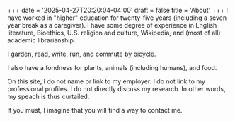 +++
date = '2025-04-27T20:20:04-04:00'
draft = false
title = 'About'
+++
I have worked in "higher" education for twenty-five years (including a seven year break as a caregiver). I have some degree of experience in English literature, Bioethics, U.S. religion and culture, Wikipedia, and (most of all) academic librarianship.

I garden, read, write, run, and commute by bicycle.

I also have a fondness for plants, animals (including humans), and food.

On this site, I do not name or link to my employer. I do not link to my professional profiles. I do not directly discuss my research. In other words, my speach is thus curtailed.

If you must, I imagine that you will find a way to contact me.
